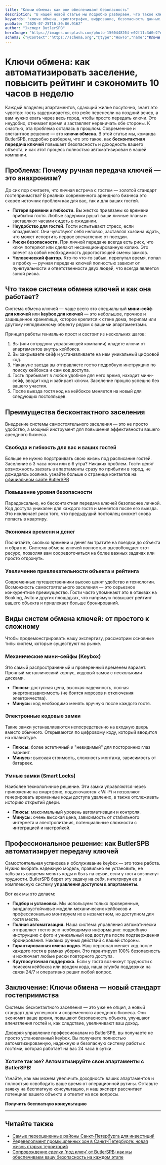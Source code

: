 ```yaml
---
title: "Ключи обмена: как они обеспечивают безопасность"
description: "В нашей новой статье мы подробно разбираем, что такое ключи обмена и почему они так важны для защиты цифровой информации. Узнайте, как ButlerSPB использует их."
keywords: "ключи обмена, криптография, шифрование, безопасность данных, ButlerSPB, защита информации, асимметричное шифрование"
pubDate: "2025-07-25T16:30:06.916Z"
author: "Эксперт ButlerSPB"
heroImage: "https://images.unsplash.com/photo-1560448204-e02f11c3d0e2?q=80&w=2070&auto=format&fit=crop"
schema: {"@context":"https://schema.org","@type":"HowTo","name":"Ключи обмена: как они обеспечивают безопасность","description":"В нашей новой статье мы подробно разбираем, что такое ключи обмена и почему они так важны для защиты цифровой информации. Узнайте, как ButlerSPB использует их.","image":{"@type":"ImageObject","url":"https://images.unsplash.com/photo-1560448204-e02f11c3d0e2?q=80&w=2070&auto=format&fit=crop"},"aggregateRating":{"@type":"AggregateRating","ratingValue":"4.9","reviewCount":510,"bestRating":"5","worstRating":"1"},"publisher":{"@type":"Organization","name":"Блог ButlerSPB","logo":{"@type":"ImageObject","url":"https://butlerspb-blog.netlify.app/favicon.ico"}},"mainEntityOfPage":{"@type":"WebPage","@id":"https://butlerspb-blog.netlify.app/blog/klyuchi-obmena/"}}
---
```

# Ключи обмена: как автоматизировать заселение, повысить рейтинг и сэкономить 10 часов в неделю

Каждый владелец апартаментов, сдающий жилье посуточно, знает это чувство: гость задерживается, его рейс перенесли на поздний вечер, а вам нужно ехать через весь город, чтобы просто передать ключи. Это неудобно, отнимает время и заставляет нервничать обе стороны. К счастью, эта проблема осталась в прошлом. Современное и элегантное решение — это **ключи обмена**. В этой статье мы, команда ButlerSPB, подробно разберем, что это такое, как **бесконтактная передача ключей** повышает безопасность и доходность вашего объекта, и как этот процесс полностью автоматизирован в нашей компании.

## Проблема: Почему ручная передача ключей — это анахронизм?

До сих пор считаете, что личная встреча с гостем — золотой стандарт гостеприимства? В реалиях современного арендного бизнеса это скорее источник проблем как для вас, так и для ваших гостей.

*   **Потеря времени и гибкости.** Вы жестко привязаны ко времени прибытия гостя. Любые задержки рушат ваши личные планы и заставляют часами сидеть в ожидании.
*   **Неудобство для гостей.** Гости испытывают стресс, если опаздывают. Они чувствуют себя неловко, заставляя хозяина ждать, что может испортить первое впечатление от поездки.
*   **Риски безопасности.** При личной передаче всегда есть риск, что ключ потеряют или сделают несанкционированную копию. Это влечет за собой необходимость дорогостоящей смены замков.
*   **Человеческий фактор.** Кто-то что-то забыл, перепутал время, попал в пробку — ручная передача ключей полностью зависит от пунктуальности и ответственности двух людей, что всегда является зоной риска.

## Что такое система обмена ключей и как она работает?

Система обмена ключей — чаще всего это специальный **мини-сейф для ключей** или **keybox для ключей** — это небольшое, прочное и защищенное хранилище, которое крепится к стене дома, перилам или другому неподвижному объекту рядом с вашими апартаментами.

Принцип работы гениально прост и состоит из нескольких шагов:

1.  Вы (или сотрудник управляющей компании) кладете ключи от апартаментов внутрь кейбокса.
2.  Вы закрываете сейф и устанавливаете на нем уникальный цифровой код.
3.  Накануне заезда вы отправляете гостю подробную инструкцию по поиску кейбокса и сам код доступа.
4.  Гость прибывает в любое удобное для него время, находит мини-сейф, вводит код и забирает ключи. Заселение прошло успешно без вашего участия.
5.  После выезда гостя код на кейбоксе меняется на новый для следующих постояльцев.

## Преимущества бесконтактного заселения

Внедрение системы самостоятельного заселения — это не просто удобство, а мощный инструмент для повышения эффективности вашего арендного бизнеса.

### Свобода и гибкость для вас и ваших гостей
Больше не нужно подстраивать свою жизнь под расписание гостей. Заселение в 3 часа ночи или в 6 утра? Никаких проблем. Гости ценят возможность заехать в апартаменты сразу по прибытии в город, не дожидаясь хозяина. узнайте больше о странице контактов на <a href="https://butlerspb.ru/contacts" target="_blank" rel="nofollow">официальном сайте ButlerSPB</a>

### Повышение уровня безопасности
Парадоксально, но бесконтактная передача ключей безопаснее личной. Код доступа уникален для каждого гостя и меняется после его выезда. Это исключает риск того, что предыдущий постоялец сможет снова попасть в квартиру.

### Экономия времени и денег
Посчитайте, сколько времени и денег вы тратите на поездки до объекта и обратно. Система обмена ключей полностью высвобождает этот ресурс, позволяя вам сосредоточиться на более важных задачах или просто отдохнуть.

### Увеличение привлекательности объекта и рейтинга
Современные путешественники высоко ценят удобство и технологии. Возможность самостоятельного заселения — это серьезное конкурентное преимущество. Гости часто упоминают это в отзывах на Booking, Avito и других площадках, что напрямую повышает рейтинг вашего объекта и привлекает больше бронирований.

## Виды систем обмена ключей: от простого к сложному

Чтобы продемонстрировать нашу экспертизу, рассмотрим основные типы систем, которые существуют на рынке.

### Механические мини-сейфы (Keybox)
Это самый распространенный и проверенный временем вариант. Прочный металлический корпус, кодовый замок с несколькими дисками.
*   **Плюсы:** доступная цена, высокая надежность, полная энергонезависимость (не боится морозов и отключения электричества).
*   **Минусы:** код необходимо менять вручную после каждого гостя.

### Электронные кодовые замки
Такие замки устанавливаются непосредственно на входную дверь вместо обычного. Открываются по цифровому коду, который вводится на клавиатуре.
*   **Плюсы:** более эстетичный и "невидимый" для посторонних глаз вариант.
*   **Минусы:** высокая стоимость, сложность монтажа, зависимость от батареек.

### Умные замки (Smart Locks)
Наиболее технологичное решение. Эти замки управляются через приложение на смартфоне, подключаются к Wi-Fi и позволяют генерировать временные коды доступа удаленно, а также отслеживать историю открытий двери.
*   **Плюсы:** максимальный уровень автоматизации и контроля.
*   **Минусы:** очень высокая цена, зависимость от стабильного интернета и электропитания, потенциальные сложности с интеграцией и настройкой.

## Профессиональное решение: как ButlerSPB автоматизирует передачу ключей

Самостоятельная установка и обслуживание keybox — это тоже работа. Нужно выбрать надежную модель, правильно ее установить, не забывать вовремя менять коды и быть на связи, если у гостя возникнут трудности. ButlerSPB берет эту задачу на себя, интегрируя ее в комплексную систему **управления доступом в апартаменты**.

Вот как мы это делаем:

*   **Подбор и установка.** Мы используем только проверенные, вандалоустойчивые модели механических кейбоксов и профессионально монтируем их в незаметном, но доступном для гостя месте.
*   **Полная автоматизация.** Наша система управления автоматически отправляет гостю всю необходимую информацию: подробную инструкцию с фото и уникальный код доступа после подтверждения бронирования. Никаких ручных действий с вашей стороны.
*   **Гарантированная смена кодов.** Наш персонал меняет код после каждого гостя в рамках уборки. Это гарантирует 100% безопасность и исключает любые риски повторного доступа.
*   **Круглосуточная поддержка.** Если у гостя возникнут трудности с поиском кейбокса или вводом кода, наша служба поддержки на связи 24/7 и оперативно решит любой вопрос.

## Заключение: Ключи обмена — новый стандарт гостеприимства

Системы бесконтактного заселения — это уже не опция, а новый стандарт для успешного и современного арендного бизнеса. Они экономят ваше время, повышают безопасность объекта, улучшают впечатления гостей и, как следствие, увеличивают ваш доход.

Доверяя управление профессионалам из ButlerSPB, вы получаете не просто установленный keybox. Вы получаете полностью автоматизированную, надежную и безопасную систему работы с гостями, которая работает на вас 24 часа в сутки.

### Хотите так же? Автоматизируйте свои апартаменты с ButlerSPB!
Узнайте, как мы можем увеличить доходность ваших апартаментов и полностью освободить ваше время от операционной рутины. Оставьте заявку на бесплатную консультацию, и наш эксперт рассчитает потенциал вашего объекта и ответит на все вопросы.

**Получить бесплатную консультацию**

---

## Читайте также

*   [Самые переоцененные районы Санкт-Петербурга для инвестиций](/blog/samye-pereocenennye-rayony-sankt-peterburga-dlya-investiciy/)
*   [Редевелопмент промышленных зон в Санкт-Петербурге: новая жизнь старых территорий](/blog/chto-takoe-redevelopment-promyshlennyh-zon-v-spb/)
*   [Сопровождение сделки 'под ключ' от ButlerSPB: как мы обеспечиваем вашу безопасность на каждом этапе](/blog/kak-rabotaet-soprovozhdenie-sdelki-kupli-prodazhi-pod-klyuch/)

